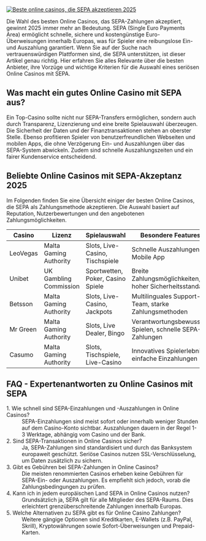 [![Beste online casinos, die SEPA akzeptieren 2025](https://123-caf.pages.dev/gitsignup.png)](https://vrmoo.ru/Bt82HjjY)

<div>     <p>Die Wahl des besten Online Casinos, das SEPA-Zahlungen akzeptiert, gewinnt 2025 immer mehr an Bedeutung. SEPA (Single Euro Payments Area) ermöglicht schnelle, sichere und kostengünstige Euro-Überweisungen innerhalb Europas, was für Spieler eine reibungslose Ein- und Auszahlung garantiert. Wenn Sie auf der Suche nach vertrauenswürdigen Plattformen sind, die SEPA unterstützen, ist dieser Artikel genau richtig. Hier erfahren Sie alles Relevante über die besten Anbieter, ihre Vorzüge und wichtige Kriterien für die Auswahl eines seriösen Online Casinos mit SEPA.</p>      <h2>Was macht ein gutes Online Casino mit SEPA aus?</h2>     <p>Ein Top-Casino sollte nicht nur SEPA-Transfers ermöglichen, sondern auch durch Transparenz, Lizenzierung und eine breite Spielauswahl überzeugen. Die Sicherheit der Daten und der Finanztransaktionen stehen an oberster Stelle. Ebenso profitieren Spieler von benutzerfreundlichen Webseiten und mobilen Apps, die ohne Verzögerung Ein- und Auszahlungen über das SEPA-System abwickeln. Zudem sind schnelle Auszahlungszeiten und ein fairer Kundenservice entscheidend.</p>      <h2>Beliebte Online Casinos mit SEPA-Akzeptanz 2025</h2>     <p>Im Folgenden finden Sie eine Übersicht einiger der besten Online Casinos, die SEPA als Zahlungsmethode akzeptieren. Die Auswahl basiert auf Reputation, Nutzerbewertungen und den angebotenen Zahlungsmöglichkeiten.</p>      <table>     <thead>       <tr>         <th>Casino</th>         <th>Lizenz</th>         <th>Spielauswahl</th>         <th>Besondere Features</th>       </tr>     </thead>     <tbody>       <tr>         <td>LeoVegas</td>         <td>Malta Gaming Authority</td>         <td>Slots, Live-Casino, Tischspiele</td>         <td>Schnelle Auszahlungen, Mobile App</td>       </tr>       <tr>         <td>Unibet</td>         <td>UK Gambling Commission</td>         <td>Sportwetten, Poker, Casino Spiele</td>         <td>Breite Zahlungsmöglichkeiten, hoher Sicherheitsstandard</td>       </tr>       <tr>         <td>Betsson</td>         <td>Malta Gaming Authority</td>         <td>Slots, Live-Casino, Jackpots</td>         <td>Multilinguales Support-Team, starke Zahlungsmethoden</td>       </tr>       <tr>         <td>Mr Green</td>         <td>Malta Gaming Authority</td>         <td>Slots, Live Dealer, Bingo</td>         <td>Verantwortungsbewusstes Spielen, schnelle SEPA-Zahlungen</td>       </tr>       <tr>         <td>Casumo</td>         <td>Malta Gaming Authority</td>         <td>Slots, Tischspiele, Live-Casino</td>         <td>Innovatives Spielerlebnis, einfache Einzahlungen</td>       </tr>     </tbody>   </table>      <h2>FAQ - Expertenantworten zu Online Casinos mit SEPA</h2>     <dl>       <dt>1. Wie schnell sind SEPA-Einzahlungen und -Auszahlungen in Online Casinos?</dt>       <dd>SEPA-Einzahlungen sind meist sofort oder innerhalb weniger Stunden auf dem Casino-Konto sichtbar. Auszahlungen dauern in der Regel 1-3 Werktage, abhängig vom Casino und der Bank.</dd>        <dt>2. Sind SEPA-Transaktionen in Online Casinos sicher?</dt>       <dd>Ja, SEPA-Zahlungen sind standardisiert und durch das Banksystem europaweit geschützt. Seriöse Casinos nutzen SSL-Verschlüsselung, um Daten zusätzlich zu sichern.</dd>        <dt>3. Gibt es Gebühren bei SEPA-Zahlungen in Online Casinos?</dt>       <dd>Die meisten renommierten Casinos erheben keine Gebühren für SEPA-Ein- oder Auszahlungen. Es empfiehlt sich jedoch, vorab die Zahlungsbedingungen zu prüfen.</dd>        <dt>4. Kann ich in jedem europäischen Land SEPA in Online Casinos nutzen?</dt>       <dd>Grundsätzlich ja, SEPA gilt für alle Mitglieder des SEPA-Raums. Dies erleichtert grenzüberschreitende Zahlungen innerhalb Europas.</dd>        <dt>5. Welche Alternativen zu SEPA gibt es für Online Casino Zahlungen?</dt>       <dd>Weitere gängige Optionen sind Kreditkarten, E-Wallets (z.B. PayPal, Skrill), Kryptowährungen sowie Sofort-Überweisungen und Prepaid-Karten.</dd>     </dl>   </div>